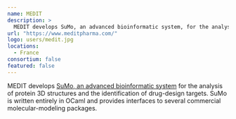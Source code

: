 ```yaml
---
name: MEDIT
description: > 
  MEDIT develops SuMo, an advanced bioinformatic system, for the analysis of protein 3D structures and the identification of drug-design targets. 
url: "https://www.meditpharma.com/"
logo: users/medit.jpg
locations: 
  - France
consortium: false
featured: false
---
```


MEDIT develops [SuMo, an advanced bioinformatic system]("https://mjambon.com/") for the analysis of protein 3D structures and the identification of drug-design targets. SuMo is written entirely in OCaml and provides interfaces to several commercial molecular-modeling packages.
